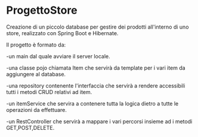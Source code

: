 # ProgettoStore

Creazione di un piccolo database per gestire dei prodotti all'interno di uno store, realizzato con Spring Boot e Hibernate.

Il progetto è formato da:

-un main dal quale avviare il server locale.

-una classe pojo chiamata Item che servirà da template per i vari item da aggiungere al database.

-una repository contenente l'interfaccia che servirà a rendere accessibili tutti i metodi CRUD relativi ad item.

-un itemService che servira a contenere tutta la logica dietro a tutte le operazioni da effettuare.

-un RestController che servirà a mappare i vari percorsi insieme ad i metodi GET,POST,DELETE.
